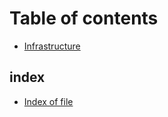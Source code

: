 # Table of contents

* [Infrastructure](README.md)

## index

* [Index of file](index/index-of-file.md)
